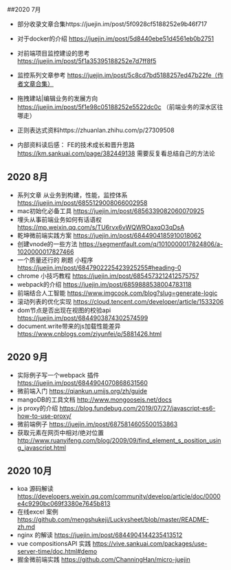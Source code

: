 ##2020 7月
- 部分收录文章合集https://juejin.im/post/5f0928cf5188252e9b46f717
- 对于docker的介绍 https://juejin.im/post/5d8440ebe51d4561eb0b2751
- 对前端项目监控建设的思考 https://juejin.im/post/5f1a35395188252e7d7ff8f5
-  监控系列文章参考 https://juejin.im/post/5c8cd7bd5188257ed47b22fe（作者文章合集）
- 拖拽建站|编辑业务的发展方向 https://juejin.im/post/5f1e98c05188252e5522dc0c （前端业务的深水区往哪走）
- 正则表达式资料https://zhuanlan.zhihu.com/p/27309508

- 内部资料读后感： FE的技术成长和晋升思路 https://km.sankuai.com/page/382449138 需要反复看总结自己的方法论



## 2020 8月
- 系列文章 从业务到构建，性能，监控体系 https://juejin.im/post/6855129008066002958
- mac初始化必备工具 https://juejin.im/post/6856339082060070925
- 埋头从事前端业务如何有话语权 https://mp.weixin.qq.com/s/TU6rvx6vWQWROaxqO3qDsA
- 乾坤微前端实践方案 https://juejin.im/post/6844904185910018062
- 创建vnode的一些方法 https://segmentfault.com/q/1010000017824806/a-1020000017827466
- 一个质量还行的 刷题 小程序 https://juejin.im/post/6847902225423925255#heading-0
- chrome 小技巧教程 https://juejin.im/post/6854573212412575757
- webpack的介绍 https://juejin.im/post/6859888538004783118
- 前端结合人工智能 https://www.imgcook.com/blog?slug=generate-logic
- 滚动列表的优化实现 https://cloud.tencent.com/developer/article/1533206
- dom节点是否出现在视图的校验api https://juejin.im/post/6844903874302574599
- document.write带来的js加载性能差异 https://www.cnblogs.com/ziyunfei/p/5881426.html


## 2020 9月
- 实际例子写一个webpack 插件 https://juejin.im/post/6844904070868631560
- 微前端入门 https://qiankun.umijs.org/zh/guide
- mangoDB的工具文档 http://www.mongoosejs.net/docs
- js proxy的介绍 https://blog.fundebug.com/2019/07/27/javascript-es6-how-to-use-proxy/
- 微前端例子 https://juejin.im/post/6875814605500153863
- 获取元素在网页中相对/绝对位置 http://www.ruanyifeng.com/blog/2009/09/find_element_s_position_using_javascript.html


## 2020 10月
- koa 源码解读 https://developers.weixin.qq.com/community/develop/article/doc/0000e4c9290bc069f3380e7645b813
- 在线excel 案例 https://github.com/mengshukeji/Luckysheet/blob/master/README-zh.md
- nginx 的解读 https://juejin.im/post/6844904144235413512
- vue compositionsAPI 实践 https://vive.sankuai.com/packages/use-server-time/doc.html#demo
- 掘金微前端实践 https://github.com/ChanningHan/micro-juejin 